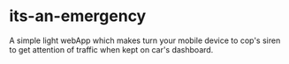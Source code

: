 # its-an-emergency
A simple light webApp which makes turn your mobile device to cop's siren to get attention of traffic when kept on car's dashboard.
